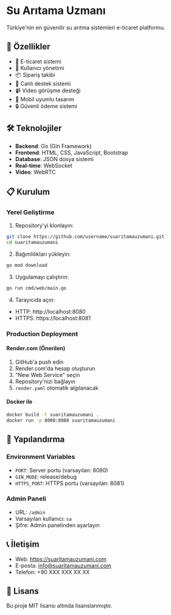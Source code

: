 # Su Arıtama Uzmanı

Türkiye'nin en güvenilir su arıtma sistemleri e-ticaret platformu.

## 🚀 Özellikler

- 🛒 E-ticaret sistemi
- 👥 Kullanıcı yönetimi
- 📦 Sipariş takibi
- 💬 Canlı destek sistemi
- 📹 Video görüşme desteği
- 📱 Mobil uyumlu tasarım
- 🔒 Güvenli ödeme sistemi

## 🛠️ Teknolojiler

- **Backend**: Go (Gin Framework)
- **Frontend**: HTML, CSS, JavaScript, Bootstrap
- **Database**: JSON dosya sistemi
- **Real-time**: WebSocket
- **Video**: WebRTC

## 📋 Kurulum

### Yerel Geliştirme

1. Repository'yi klonlayın:
```bash
git clone https://github.com/username/suaritamauzumani.git
cd suaritamauzumani
```

2. Bağımlılıkları yükleyin:
```bash
go mod download
```

3. Uygulamayı çalıştırın:
```bash
go run cmd/web/main.go
```

4. Tarayıcıda açın:
- HTTP: http://localhost:8080
- HTTPS: https://localhost:8081

### Production Deployment

#### Render.com (Önerilen)

1. GitHub'a push edin
2. Render.com'da hesap oluşturun
3. "New Web Service" seçin
4. Repository'nizi bağlayın
5. `render.yaml` otomatik algılanacak

#### Docker ile

```bash
docker build -t suaritamauzumani .
docker run -p 8080:8080 suaritamauzumani
```

## 🔧 Yapılandırma

### Environment Variables

- `PORT`: Server portu (varsayılan: 8080)
- `GIN_MODE`: release/debug
- `HTTPS_PORT`: HTTPS portu (varsayılan: 8081)

### Admin Paneli

- URL: `/admin`
- Varsayılan kullanıcı: `sa`
- Şifre: Admin panelinden ayarlayın

## 📞 İletişim

- Web: https://suaritamauzumani.com
- E-posta: info@suaritamauzumani.com
- Telefon: +90 XXX XXX XX XX

## 📄 Lisans

Bu proje MIT lisansı altında lisanslanmıştır. 